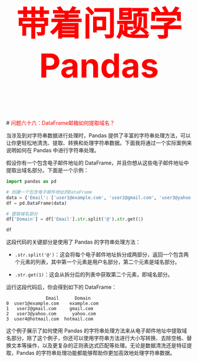 



<p style="font-size: 90px;font-weight: bold;text-align: center;color: red;">带着问题学Pandas</p>
# <font color='red'>问题六十六：DataFrame邮箱如何提取域名？</font>

当涉及到对字符串数据进行处理时，Pandas 提供了丰富的字符串处理方法，可以让你更轻松地清洗、提取、转换和处理字符串数据。下面我将通过一个实际案例来说明如何在 Pandas 中进行字符串处理。

假设你有一个包含电子邮件地址的 DataFrame，并且你想从这些电子邮件地址中提取出域名部分。下面是一个示例：

```python
import pandas as pd

# 创建一个包含电子邮件地址的DataFrame
data = {'Email': ['user1@example.com', 'user2@gmail.com', 'user3@yahoo.com', 'user4@hotmail.com']}
df = pd.DataFrame(data)

# 提取域名部分
df['Domain'] = df['Email'].str.split('@').str.get(1)

df
```

这段代码的关键部分是使用了 Pandas 的字符串处理方法：

- `.str.split('@')`：这会将每个电子邮件地址拆分成两部分，返回一个包含两个元素的列表，其中第一个元素是用户名部分，第二个元素是域名部分。

- `.str.get(1)`：这会从拆分后的列表中获取第二个元素，即域名部分。

运行这段代码后，你会得到如下的 DataFrame：

```
               Email      Domain
0  user1@example.com    example.com
1   user2@gmail.com     gmail.com
2   user3@yahoo.com      yahoo.com
3  user4@hotmail.com  hotmail.com
```

这个例子展示了如何使用 Pandas 的字符串处理方法来从电子邮件地址中提取域名部分。除了这个例子，你还可以使用字符串方法进行大小写转换、去除空格、替换文本等操作，以及更复杂的正则表达式匹配等处理。无论是数据清洗还是特征提取，Pandas 的字符串处理功能都能够帮助你更加高效地处理字符串数据。